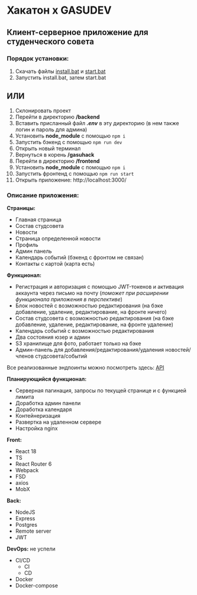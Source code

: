 # Хакатон х GASUDEV

## Клиент-серверное приложение для студенческого совета

### Порядок установки:

1. Скачать файлы [install.bat](https://github.com/MaksSTV/gasuhack/blob/master/install.bat) и [start.bat](https://github.com/MaksSTV/gasuhack/blob/master/start.bat)
2. Запустить install.bat, затем start.bat

## ИЛИ
1. Склонировать проект
2. Перейти в директорию **/backend** 
3. Вставить присланный файл ***.env*** в эту директорию (в нем также логин и пароль для админа)
4. Установить **node_module** с помощью ``npm i``
5. Запустить бэкенд с помощью ``npm run dev``
6. Открыть новый терминал
7. Вернуться в корень **/gasuhack**
8. Перейти в директорию **/frontend** 
9.  Установить **node_module** с помощью ``npm i``
10. Запустить фронтенд с помощью ``npm run start``
11. Открыть приложение: http://localhost:3000/

### Описание приложения:
**Страницы:**
- Главная страница
- Состав студсовета
- Новости
- Страница определенной новости
- Профиль
- Админ панель
- Календарь событий (бэкенд c фронтом не связан)
- Контакты с картой (карта есть)

**Функционал:**
- Регистрация и авторизация с помощью JWT-токенов и активация аккаунта через письмо на почту (_поможет при расширении функционала приложения в перспективе_)
- Блок новостей с возможностью редактирования (на бэке добавление, удаление, редактирование, на фронте ничего)
- Состав студсовета с возможностью редактирования (на бэке добавление, удаление, редактирование, на фронте удаление)
- Календарь событий с возможностью редактирования
- Два состояния юзер и админ
- S3 хранилище для фото, работает только на бэке
- Админ-панель для добавления/редактирования/удаления новостей/членов студсовета/событий


Все реализованные эндпоинты можно посмотреть здесь: [API](https://www.postman.com/4veg0s/workspace/my-workspace/request/33852517-4e1cdb55-b05d-4cbb-aaf6-18ff097c9e68)
  
**Планирующийся функционал:**
- Серверная пагинация, запросы по текущей странице и с функцией лимита
- Доработка админ панели
- Доработка календаря
- Контейнеризация
- Развертка на удаленном сервере
- Настройка nginx

**Front:**
- React 18
- TS
- React Router 6
- Webpack
- FSD
- axios
- MobX

**Back:**
- NodeJS
- Express
- Postgres
- Remote server
- JWT

**DevOps:** не успели
- CI/CD 
  - CI
  - CD
- Docker
- Docker-compose
